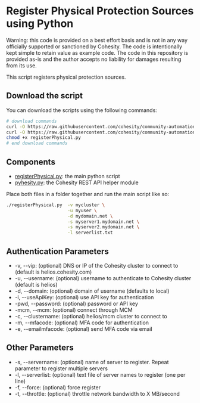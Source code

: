 # Register Physical Protection Sources using Python

Warning: this code is provided on a best effort basis and is not in any way officially supported or sanctioned by Cohesity. The code is intentionally kept simple to retain value as example code. The code in this repository is provided as-is and the author accepts no liability for damages resulting from its use.

This script registers physical protection sources.

## Download the script

You can download the scripts using the following commands:

```bash
# download commands
curl -O https://raw.githubusercontent.com/cohesity/community-automation-samples/main/python/registerPhysical/registerPhysical.py
curl -O https://raw.githubusercontent.com/cohesity/community-automation-samples/main/python/pyhesity.py
chmod +x registerPhysical.py
# end download commands
```

## Components

* [registerPhysical.py](https://raw.githubusercontent.com/cohesity/community-automation-samples/main/python/registerPhysical/registerPhysical.py): the main python script
* [pyhesity.py](https://raw.githubusercontent.com/cohesity/community-automation-samples/main/python/pyhesity/pyhesity.py): the Cohesity REST API helper module

Place both files in a folder together and run the main script like so:

```bash
./registerPhysical.py  -v mycluster \
                       -u myuser \
                       -d mydomain.net \
                       -s myserver1.mydomain.net \
                       -s myserver2.mydomain.net \
                       -l serverlist.txt
```

## Authentication Parameters

* -v, --vip: (optional) DNS or IP of the Cohesity cluster to connect to (default is helios.cohesity.com)
* -u, --username: (optional) username to authenticate to Cohesity cluster (default is helios)
* -d, --domain: (optional) domain of username (defaults to local)
* -i, --useApiKey: (optional) use API key for authentication
* -pwd, --password: (optional) password or API key
* -mcm, --mcm: (optional) connect through MCM
* -c, --clustername: (optional) helios/mcm cluster to connect to
* -m, --mfacode: (optional) MFA code for authentication
* -e, --emailmfacode: (optional) send MFA code via email

## Other Parameters

* -s, --servername: (optional) name of server to register. Repeat parameter to register multiple servers
* -l, --serverlist: (optional) text file of server names to register (one per line)
* -f, --force: (optional) force register
* -t, --throttle: (optional) throttle network bandwidth to X MB/second
